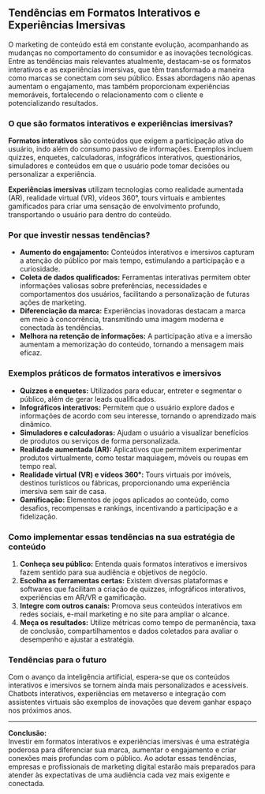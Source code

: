 
## Tendências em Formatos Interativos e Experiências Imersivas

O marketing de conteúdo está em constante evolução, acompanhando as mudanças no comportamento do consumidor e as inovações tecnológicas. Entre as tendências mais relevantes atualmente, destacam-se os formatos interativos e as experiências imersivas, que têm transformado a maneira como marcas se conectam com seu público. Essas abordagens não apenas aumentam o engajamento, mas também proporcionam experiências memoráveis, fortalecendo o relacionamento com o cliente e potencializando resultados.

### O que são formatos interativos e experiências imersivas?

**Formatos interativos** são conteúdos que exigem a participação ativa do usuário, indo além do consumo passivo de informações. Exemplos incluem quizzes, enquetes, calculadoras, infográficos interativos, questionários, simuladores e conteúdos em que o usuário pode tomar decisões ou personalizar a experiência.

**Experiências imersivas** utilizam tecnologias como realidade aumentada (AR), realidade virtual (VR), vídeos 360°, tours virtuais e ambientes gamificados para criar uma sensação de envolvimento profundo, transportando o usuário para dentro do conteúdo.

### Por que investir nessas tendências?

- **Aumento do engajamento:** Conteúdos interativos e imersivos capturam a atenção do público por mais tempo, estimulando a participação e a curiosidade.
- **Coleta de dados qualificados:** Ferramentas interativas permitem obter informações valiosas sobre preferências, necessidades e comportamentos dos usuários, facilitando a personalização de futuras ações de marketing.
- **Diferenciação da marca:** Experiências inovadoras destacam a marca em meio à concorrência, transmitindo uma imagem moderna e conectada às tendências.
- **Melhora na retenção de informações:** A participação ativa e a imersão aumentam a memorização do conteúdo, tornando a mensagem mais eficaz.

### Exemplos práticos de formatos interativos e imersivos

- **Quizzes e enquetes:** Utilizados para educar, entreter e segmentar o público, além de gerar leads qualificados.
- **Infográficos interativos:** Permitem que o usuário explore dados e informações de acordo com seu interesse, tornando o aprendizado mais dinâmico.
- **Simuladores e calculadoras:** Ajudam o usuário a visualizar benefícios de produtos ou serviços de forma personalizada.
- **Realidade aumentada (AR):** Aplicativos que permitem experimentar produtos virtualmente, como testar maquiagem, móveis ou roupas em tempo real.
- **Realidade virtual (VR) e vídeos 360°:** Tours virtuais por imóveis, destinos turísticos ou fábricas, proporcionando uma experiência imersiva sem sair de casa.
- **Gamificação:** Elementos de jogos aplicados ao conteúdo, como desafios, recompensas e rankings, incentivando a participação e a fidelização.

### Como implementar essas tendências na sua estratégia de conteúdo

1. **Conheça seu público:** Entenda quais formatos interativos e imersivos fazem sentido para sua audiência e objetivos de negócio.
2. **Escolha as ferramentas certas:** Existem diversas plataformas e softwares que facilitam a criação de quizzes, infográficos interativos, experiências em AR/VR e gamificação.
3. **Integre com outros canais:** Promova seus conteúdos interativos em redes sociais, e-mail marketing e no site para ampliar o alcance.
4. **Meça os resultados:** Utilize métricas como tempo de permanência, taxa de conclusão, compartilhamentos e dados coletados para avaliar o desempenho e ajustar a estratégia.

### Tendências para o futuro

Com o avanço da inteligência artificial, espera-se que os conteúdos interativos e imersivos se tornem ainda mais personalizados e acessíveis. Chatbots interativos, experiências em metaverso e integração com assistentes virtuais são exemplos de inovações que devem ganhar espaço nos próximos anos.

---

**Conclusão:**  
Investir em formatos interativos e experiências imersivas é uma estratégia poderosa para diferenciar sua marca, aumentar o engajamento e criar conexões mais profundas com o público. Ao adotar essas tendências, empresas e profissionais de marketing digital estarão mais preparados para atender às expectativas de uma audiência cada vez mais exigente e conectada.
```
